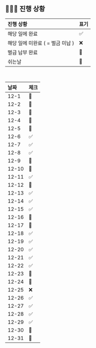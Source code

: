 ## 🧑🏻‍💻 진행 상황

| 진행 상황            | 표기  |
|:-----------------|:----|
| 해당 일에 완료      | ✅   |
| 해당 일에 미완료 ( = 벌금 미납 )    | ❌   |
| 벌급 납부 완료 | 🔺 |
| 쉬는날 | 🥳 |


<br>

| 날짜  | 체크 |
|:------|:----|
| 12-1 | 🥳 |
| 12-2 | 🥳 |
| 12-3 | 🥳 |
| 12-4 | 🔺 |
| 12-5 | 🔺 |
| 12-6 | ✅ |
| 12-7 | ✅ |
| 12-8 | ✅ |
| 12-9 | 🥳 |
| 12-10 | 🥳 |
| 12-11 | ✅ |
| 12-12 | 🔺 |
| 12-13 | ✅ |
| 12-14 | ✅ |
| 12-15 | ✅ |
| 12-16 | 🥳 |
| 12-17 | 🥳 |
| 12-18 | ✅ |
| 12-19 | ✅ |
| 12-20 | ✅ |
| 12-21 | ✅ |
| 12-22 | ✅ |
| 12-23 | 🥳 |
| 12-24 | 🥳 |
| 12-25 | ❌️ |
| 12-26 | ✅️ |
| 12-27 | ✅️ |
| 12-28 | ✅️ |
| 12-29 | ✅️ |
| 12-30 | 🥳 |
| 12-31 | 🥳 |

